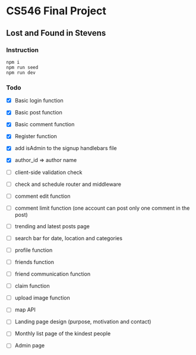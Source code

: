 # CS546 Final Project

## Lost and Found in Stevens

### Instruction

```console
npm i
npm run seed
npm run dev
```

### Todo 

- [x] Basic login function
- [x] Basic post function
- [x] Basic comment function
- [x] Register function
- [x] add isAdmin to the signup handlebars file
- [x] author_id => author name
- [ ] client-side validation check
- [ ] check and schedule router and middleware 
- [ ] comment edit function
- [ ] comment limit function (one account can post only one comment in the post)
- [ ] trending and latest posts page
- [ ] search bar for date, location and categories
- [ ] profile function
- [ ] friends function
- [ ] friend communication function
- [ ] claim function
- [ ] upload image function
- [ ] map API 
- [ ] Landing page design (purpose, motivation and contact)
- [ ] Monthly list page of the kindest people
- [ ] Admin page

